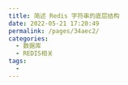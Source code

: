 ```yaml
---
title: 简述 Redis 字符串的底层结构
date: 2022-05-21 17:20:49
permalink: /pages/34aec2/
categories:
  - 数据库
  - REDIS相关
tags:
  - 
---
```


